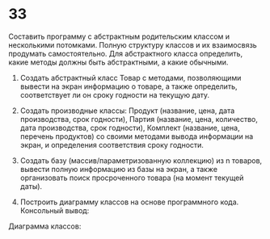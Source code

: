 # 33
Составить программу с абстрактным родительским классом и несколькими потомками. Полную структуру классов и их взаимосвязь продумать самостоятельно. Для абстрактного класса определить, какие методы должны быть абстрактными, а какие обычными.

1. Создать абстрактный класс Товар с методами, позволяющими вывести на экран информацию о товаре, а также определить, соответствует ли он сроку годности на текущую дату. 

2. Создать производные классы: Продукт (название, цена, дата производства, срок годности), Партия (название, цена, количество, дата производства, срок годности), Комплект (название, цена, перечень продуктов) со своими методами вывода информации на экран, и определения соответствия сроку годности. 

3. Создать базу (массив/параметризованную коллекцию) из n товаров, вывести полную информацию из базы на экран, а также организовать поиск просроченного товара (на момент текущей даты).

4. Построить диаграмму классов на основе программного кода.
Консольный вывод:



Диаграмма классов:

